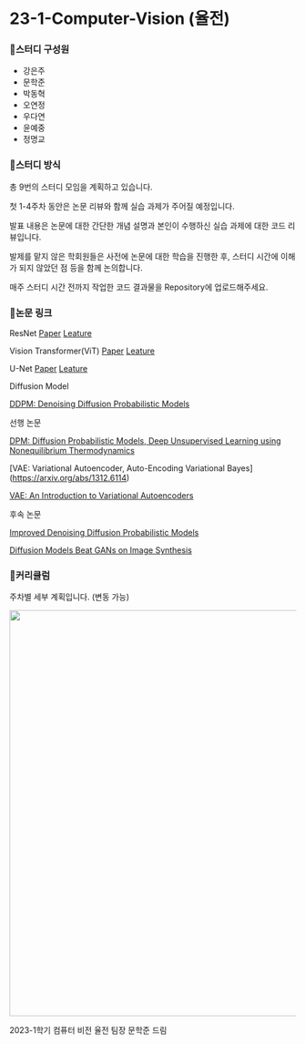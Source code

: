 # 23-1-Computer-Vision (율전)

### 🔔스터디 구성원

- 강은주
- 문학준
- 박동혁
- 오연정
- 우다연
- 윤예중
- 정명교

### 🔔스터디 방식

총 9번의 스터디 모임을 계획하고 있습니다. 

첫 1-4주차 동안은 논문 리뷰와 함께 실습 과제가 주어질 예정입니다. 

발표 내용은 논문에 대한 간단한 개념 설명과 본인이 수행하신 실습 과제에 대한 코드 리뷰입니다. 

발제를 맡지 않은 학회원들은 사전에 논문에 대한 학습을 진행한 후, 스터디 시간에 이해가 되지 않았던 점 등을 함께 논의합니다. 

매주 스터디 시간 전까지 작업한 코드 결과물을 Repository에 업로드해주세요. 

### 🔔논문 링크

ResNet  [Paper](https://arxiv.org/pdf/1512.03385.pdf)  [Leature](https://youtu.be/DAOcjicFr1Y?t=2845)

Vision Transformer(ViT)  [Paper](https://arxiv.org/pdf/2010.11929.pdf)  [Leature](https://youtu.be/BP5CM0YxbP8)

U-Net [Paper](https://arxiv.org/pdf/1505.04597.pdf)  [Leature](https://youtu.be/oLvmLJkmXuc)

Diffusion Model 

[DDPM: Denoising Diffusion Probabilistic Models](https://arxiv.org/pdf/2006.11239.pdf)

선행 논문

[DPM: Diffusion Probabilistic Models, Deep Unsupervised Learning using Nonequilibrium Thermodynamics](https://arxiv.org/abs/1503.03585.pdf)

[VAE: Variational Autoencoder, Auto-Encoding Variational Bayes] (https://arxiv.org/abs/1312.6114)

[VAE: An Introduction to Variational Autoencoders](https://arxiv.org/abs/1906.02691)

후속 논문

[Improved Denoising Diffusion Probabilistic Models](https://arxiv.org/pdf/2102.09672.pdf)

[Diffusion Models Beat GANs on Image Synthesis](https://arxiv.org/pdf/2105.05233.pdf)

### 🔔커리큘럼
주차별 세부 계획입니다. (변동 가능)

<p align="center">
  <img width="579" height="713" src="https://user-images.githubusercontent.com/65398406/222331520-6200e850-f321-4344-a7b1-d7d49fbdd299.png">
</p>


2023-1학기 컴퓨터 비전 율전 팀장 문학준 드림
